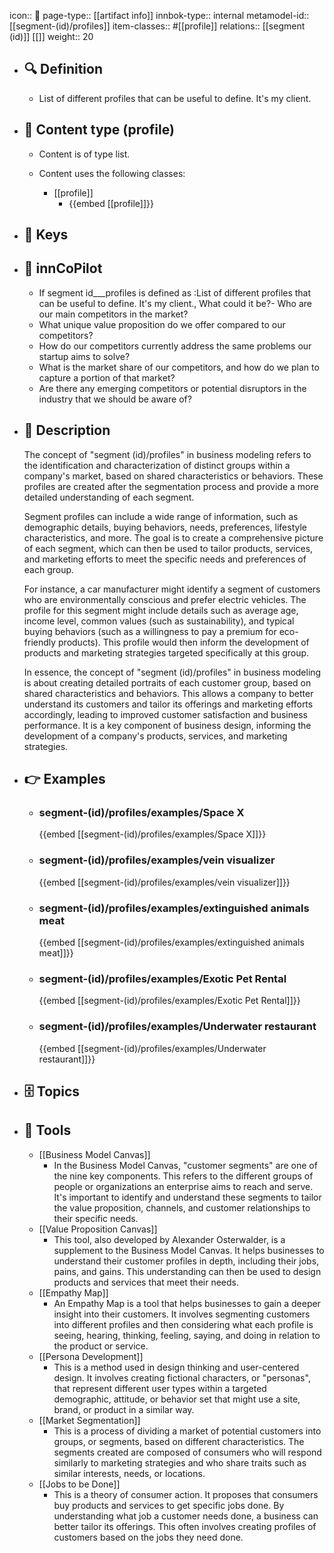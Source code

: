 icon:: 🧿
page-type:: [[artifact info]]
innbok-type:: internal
metamodel-id:: [[segment-(id)/profiles]]
item-classes:: #[[profile]]
relations:: [[segment (id)]] [[]]
weight:: 20

- ## 🔍 Definition
  - List of different profiles that can be useful to define. It's my client.
- ## 📰 Content type (profile)
  - Content is of type list.
  
  - Content uses the following classes:
    - [[profile]]
      - {{embed [[profile]]}}
  
- ## 🔑 Keys
  
- ## 🤖 innCoPilot
  - If segment id___profiles is defined as :List of different profiles that can be useful to define. It's my client., What could it be?- Who are our main competitors in the market?
  - What unique value proposition do we offer compared to our competitors?
  - How do our competitors currently address the same problems our startup aims to solve?
  - What is the market share of our competitors, and how do we plan to capture a portion of that market?
  - Are there any emerging competitors or potential disruptors in the industry that we should be aware of?
- ## 📖 Description
  The concept of "segment (id)/profiles" in business modeling refers to the identification and characterization of distinct groups within a company's market, based on shared characteristics or behaviors. These profiles are created after the segmentation process and provide a more detailed understanding of each segment.
  
  Segment profiles can include a wide range of information, such as demographic details, buying behaviors, needs, preferences, lifestyle characteristics, and more. The goal is to create a comprehensive picture of each segment, which can then be used to tailor products, services, and marketing efforts to meet the specific needs and preferences of each group.
  
  For instance, a car manufacturer might identify a segment of customers who are environmentally conscious and prefer electric vehicles. The profile for this segment might include details such as average age, income level, common values (such as sustainability), and typical buying behaviors (such as a willingness to pay a premium for eco-friendly products). This profile would then inform the development of products and marketing strategies targeted specifically at this group.
  
  In essence, the concept of "segment (id)/profiles" in business modeling is about creating detailed portraits of each customer group, based on shared characteristics and behaviors. This allows a company to better understand its customers and tailor its offerings and marketing efforts accordingly, leading to improved customer satisfaction and business performance. It is a key component of business design, informing the development of a company's products, services, and marketing strategies.
- ## 👉 Examples
  - ### segment-(id)/profiles/examples/Space X
    {{embed [[segment-(id)/profiles/examples/Space X]]}}
  - ### segment-(id)/profiles/examples/vein visualizer
    {{embed [[segment-(id)/profiles/examples/vein visualizer]]}}
  - ### segment-(id)/profiles/examples/extinguished animals meat
    {{embed [[segment-(id)/profiles/examples/extinguished animals meat]]}}
  - ### segment-(id)/profiles/examples/Exotic Pet Rental
    {{embed [[segment-(id)/profiles/examples/Exotic Pet Rental]]}}
  - ### segment-(id)/profiles/examples/Underwater restaurant
    {{embed [[segment-(id)/profiles/examples/Underwater restaurant]]}}
  
- ## 🗄️ Topics
  
- ## 🧰 Tools
  - [[Business Model Canvas]]
    - In the Business Model Canvas, "customer segments" are one of the nine key components. This refers to the different groups of people or organizations an enterprise aims to reach and serve. It's important to identify and understand these segments to tailor the value proposition, channels, and customer relationships to their specific needs.
  - [[Value Proposition Canvas]]
    - This tool, also developed by Alexander Osterwalder, is a supplement to the Business Model Canvas. It helps businesses to understand their customer profiles in depth, including their jobs, pains, and gains. This understanding can then be used to design products and services that meet their needs.
  - [[Empathy Map]]
    - An Empathy Map is a tool that helps businesses to gain a deeper insight into their customers. It involves segmenting customers into different profiles and then considering what each profile is seeing, hearing, thinking, feeling, saying, and doing in relation to the product or service.
  - [[Persona Development]]
    - This is a method used in design thinking and user-centered design. It involves creating fictional characters, or "personas", that represent different user types within a targeted demographic, attitude, or behavior set that might use a site, brand, or product in a similar way.
  - [[Market Segmentation]]
    - This is a process of dividing a market of potential customers into groups, or segments, based on different characteristics. The segments created are composed of consumers who will respond similarly to marketing strategies and who share traits such as similar interests, needs, or locations.
  - [[Jobs to be Done]]
    - This is a theory of consumer action. It proposes that consumers buy products and services to get specific jobs done. By understanding what job a customer needs done, a business can better tailor its offerings. This often involves creating profiles of customers based on the jobs they need done.

